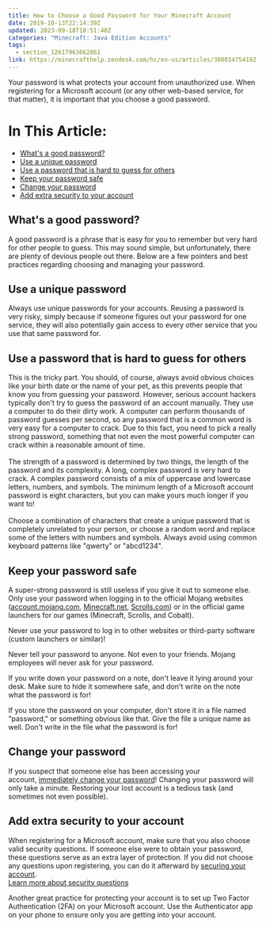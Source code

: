 ```yaml
---
title: How to Choose a Good Password for Your Minecraft Account
date: 2019-10-13T22:14:39Z
updated: 2023-09-18T18:51:40Z
categories: "Minecraft: Java Edition Accounts"
tags:
  - section_12617963662861
link: https://minecrafthelp.zendesk.com/hc/en-us/articles/360034754192-How-to-Choose-a-Good-Password-for-Your-Minecraft-Account
---
```


Your password is what protects your account from unauthorized use. When registering for a Microsoft account (or any other web-based service, for that matter), it is important that you choose a good password.

# In This Article:

-   [What\'s a good password?](https://minecrafthelp.zendesk.com/hc/en-us/articles/360034754192-How-to-Choose-a-Good-Password-for-Your-Minecraft-Account#h_01GH9GW344Z859GKTTYB8N27JQ)
-   [Use a unique password](https://minecrafthelp.zendesk.com/hc/en-us/articles/360034754192-How-to-Choose-a-Good-Password-for-Your-Minecraft-Account#h_01GH9GW8TCAZVQJ3H2YV5X9TPW)
-   [Use a password that is hard to guess for others](https://minecrafthelp.zendesk.com/hc/en-us/articles/360034754192-How-to-Choose-a-Good-Password-for-Your-Minecraft-Account#h_01GH9GWE67NQNC84ET9S6RRXRZ)
-   [Keep your password safe](https://minecrafthelp.zendesk.com/hc/en-us/articles/360034754192-How-to-Choose-a-Good-Password-for-Your-Minecraft-Account#h_01GH9GWK3DE36Z70GY2VGWZDG1)
-   [Change your password](https://minecrafthelp.zendesk.com/hc/en-us/articles/360034754192-How-to-Choose-a-Good-Password-for-Your-Minecraft-Account#h_01GH9GWRKA3D85KP9QSC2G29VH)
-   [Add extra security to your account](https://minecrafthelp.zendesk.com/hc/en-us/articles/360034754192-How-to-Choose-a-Good-Password-for-Your-Minecraft-Account#h_01GH9GWXJ3WMM1QAFFDNJ6M7MM)

## What\'s a good password?

A good password is a phrase that is easy for you to remember but very hard for other people to guess. This may sound simple, but unfortunately, there are plenty of devious people out there. Below are a few pointers and best practices regarding choosing and managing your password.

## Use a unique password

Always use unique passwords for your accounts. Reusing a password is very risky, simply because if someone figures out your password for one service, they will also potentially gain access to every other service that you use that same password for.

## Use a password that is hard to guess for others

This is the tricky part. You should, of course, always avoid obvious choices like your birth date or the name of your pet, as this prevents people that know you from guessing your password. However, serious account hackers typically don\'t try to guess the password of an account manually. They use a computer to do their dirty work. A computer can perform thousands of password guesses per second, so any password that is a common word is very easy for a computer to crack. Due to this fact, you need to pick a really strong password, something that not even the most powerful computer can crack within a reasonable amount of time.\
\
The strength of a password is determined by two things, the length of the password and its complexity. A long, complex password is very hard to crack. A complex password consists of a mix of uppercase and lowercase letters, numbers, and symbols. The minimum length of a Microsoft account password is eight characters, but you can make yours much longer if you want to!\
\
Choose a combination of characters that create a unique password that is completely unrelated to your person, or choose a random word and replace some of the letters with numbers and symbols. Always avoid using common keyboard patterns like \"qwerty\" or \"abcd1234\".

## Keep your password safe

A super-strong password is still useless if you give it out to someone else.  Only use your password when logging in to the official Mojang websites ([account.mojang.com](https://account.mojang.com/), [Minecraft.net](http://minecraft.net/), [Scrolls.com](http://scrolls.com/)) or in the official game launchers for our games (Minecraft, Scrolls, and Cobalt).

Never use your password to log in to other websites or third-party software (custom launchers or similar)!

Never tell your password to anyone. Not even to your friends. Mojang employees will never ask for your password.

If you write down your password on a note, don\'t leave it lying around your desk. Make sure to hide it somewhere safe, and don\'t write on the note what the password is for!

If you store the password on your computer, don\'t store it in a file named \"password,\" or something obvious like that. Give the file a unique name as well. Don\'t write in the file what the password is for!

## Change your password

If you suspect that someone else has been accessing your account, [immediately change your password](https://help.minecraft.net/hc/en-us/articles/4409155824269-Minecraft-Java-Edition-Login-Issues-FAQ#h_01FFGD4VMHFW7CYMZHWH9VK9YW)! Changing your password will only take a minute. Restoring your lost account is a tedious task (and sometimes not even possible).

## Add extra security to your account

When registering for a Microsoft account, make sure that you also choose valid security questions. If someone else were to obtain your password, these questions serve as an extra layer of protection. If you did not choose any questions upon registering, you can do it afterward by [securing your account](https://account.mojang.com/me/).\
[Learn more about security questions](https://help.minecraft.net/hc/en-us/articles/4408866406541-Mojang-Account-Security-Questions-FAQ)

Another great practice for protecting your account is to set up Two Factor Authentication (2FA) on your Microsoft account. Use the Authenticator app on your phone to ensure only you are getting into your account.
